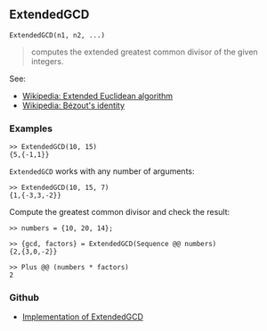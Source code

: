 ## ExtendedGCD

```
ExtendedGCD(n1, n2, ...)
```

> computes the extended greatest common divisor of the given integers. 

See:
* [Wikipedia: Extended Euclidean algorithm](https://en.wikipedia.org/wiki/Extended_Euclidean_algorithm)
* [Wikipedia: Bézout's identity](https://en.wikipedia.org/wiki/B%C3%A9zout%27s_identity)
 
 
### Examples

```
>> ExtendedGCD(10, 15)
{5,{-1,1}}
```

`ExtendedGCD` works with any number of arguments:

```
>> ExtendedGCD(10, 15, 7)
{1,{-3,3,-2}}
```

Compute the greatest common divisor and check the result:

```
>> numbers = {10, 20, 14};

>> {gcd, factors} = ExtendedGCD(Sequence @@ numbers)
{2,{3,0,-2}}

>> Plus @@ (numbers * factors)
2
```


### Github

* [Implementation of ExtendedGCD](https://github.com/axkr/symja_android_library/blob/master/symja_android_library/matheclipse-core/src/main/java/org/matheclipse/core/builtin/NumberTheory.java#L1914) 
